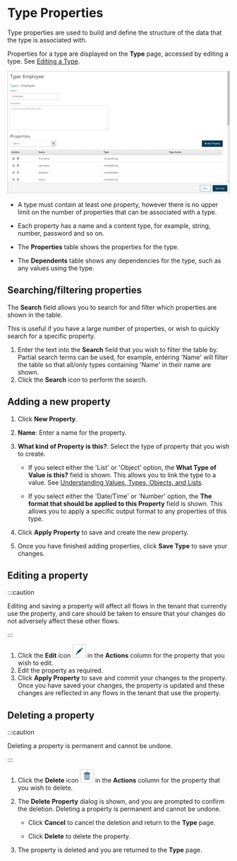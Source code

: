 # Type Properties

<head>
  <meta name="guidename" content="Flow"/>
  <meta name="context" content="GUID-19f429ec-b9d3-42bf-bf0a-055bd61b4024"/>
</head>


Type properties are used to build and define the structure of the data that the type is associated with.

Properties for a type are displayed on the **Type** page, accessed by editing a type. See [Editing a Type](t-flo-Types_Editing_63c3214c-0269-4681-adb2-f3ec7a2d39ac.md).

![Type page](../Images/img-flo-Types_Properties_Page_85beea9a-3626-4a07-9171-18a06f8121d4.png)

-   A type must contain at least one property, however there is no upper limit on the number of properties that can be associated with a type.

-   Each property has a name and a content type, for example, string, number, password and so on.

-   The **Properties** table shows the properties for the type.

-   The **Dependents** table shows any dependencies for the type, such as any values using the type.


## Searching/filtering properties

The **Search** field allows you to search for and filter which properties are shown in the table.

This is useful if you have a large number of properties, or wish to quickly search for a specific property.

1.  Enter the text into the **Search** field that you wish to filter the table by. Partial search terms can be used, for example, entering 'Name' will filter the table so that all/only types containing 'Name' in their name are shown.
2.  Click the **Search** icon to perform the search.

## Adding a new property

1.  Click **New Property**.
2.  **Name**: Enter a name for the property.
3.  **What kind of Property is this?**: Select the type of property that you wish to create.

    -   If you select either the 'List' or 'Object' option, the **What Type of Value is this?** field is shown. This allows you to link the type to a value. See [Understanding Values, Types, Objects, and Lists](c-flo-Values_Understanding_0a938b9f-c1be-45d9-b53f-aa9d0addad86.md).

    -   If you select either the 'Date/Time' or 'Number' option, the **The format that should be applied to this Property** field is shown. This allows you to apply a specific output format to any properties of this type.

4.  Click **Apply Property** to save and create the new property.
5.  Once you have finished adding properties, click **Save Type** to save your changes.


## Editing a property

:::caution

Editing and saving a property will affect all flows in the tenant that currently use the property, and care should be taken to ensure that your changes do not adversely affect these other flows.

:::

1.  Click the **Edit** icon ![Edit icon](../Images/img-flo-Action_Edit_a0e2bcdc-d94b-42f5-b937-3affc6881fda.png) in the **Actions** column for the property that you wish to edit.
2.  Edit the property as required.
3.  Click **Apply Property** to save and commit your changes to the property. Once you have saved your changes, the property is updated and these changes are reflected in any flows in the tenant that use the property.

## Deleting a property

:::caution

Deleting a property is permanent and cannot be undone.

:::

1.  Click the **Delete** icon ![Delete icon](../Images/img-flo-Action_Delete_e55ced0f-3cf6-4eb8-b592-03dade0569ee.png) in the **Actions** column for the property that you wish to delete.
2.  The **Delete Property** dialog is shown, and you are prompted to confirm the deletion. Deleting a property is permanent and cannot be undone.
    -   Click **Cancel** to cancel the deletion and return to the **Type** page.

    -   Click **Delete** to delete the property.

3.  The property is deleted and you are returned to the **Type** page.